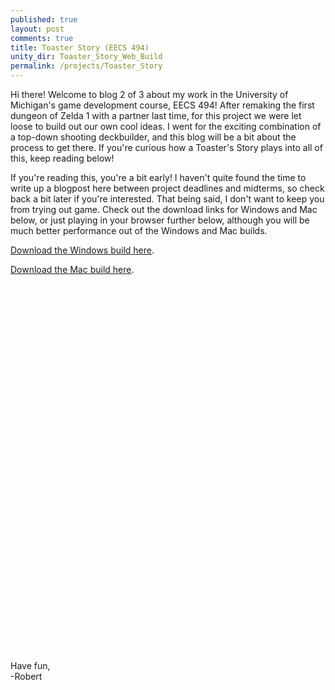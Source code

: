 ```yaml
---
published: true
layout: post
comments: true
title: Toaster Story (EECS 494)
unity_dir: Toaster_Story_Web_Build
permalink: /projects/Toaster_Story
---
```


Hi there! Welcome to blog 2 of 3 about my work in the University of Michigan's game development course, EECS 494! After remaking the first dungeon of Zelda 1 with a partner last time, for this project we were let loose to build out our own cool ideas. I went for the exciting combination of a top-down shooting deckbuilder, and this blog will be a bit about the process to get there. If you're curious how a Toaster's Story plays into all of this, keep reading below!  

If you're reading this, you're a bit early! I haven't quite found the time to write up a blogpost here between project deadlines and midterms, so check back a bit later if you're interested. That being said, I don't want to keep you from trying out game. Check out the download links for Windows and Mac below, or just playing in your browser further below, although you will be much better performance out of the Windows and Mac builds.  

[Download the Windows build here](/assets/downloads/projects/Toaster_Story/Toaster_Story_Windows.zip).  

[Download the Mac build here](/assets/downloads/projects/Toaster_Story/Toaster_Story_Mac.zip).   

<center><script src="/assets/unity/{{page.unity_dir}}/TemplateData/UnityProgress.js"></script>  
<script src="/assets/unity/{{page.unity_dir}}/Build/UnityLoader.js"></script>
<script>
  var gameInstance = UnityLoader.instantiate("gameContainer", "/assets/unity/{{page.unity_dir}}/Build/{{page.unity_dir}}.json",{onProgress: UnityProgress});  
</script>
<div class="webgl-content">
  <div id="gameContainer" style="width: 785px; height: 589px"></div>
</div></center>  

Have fun,  
-Robert
